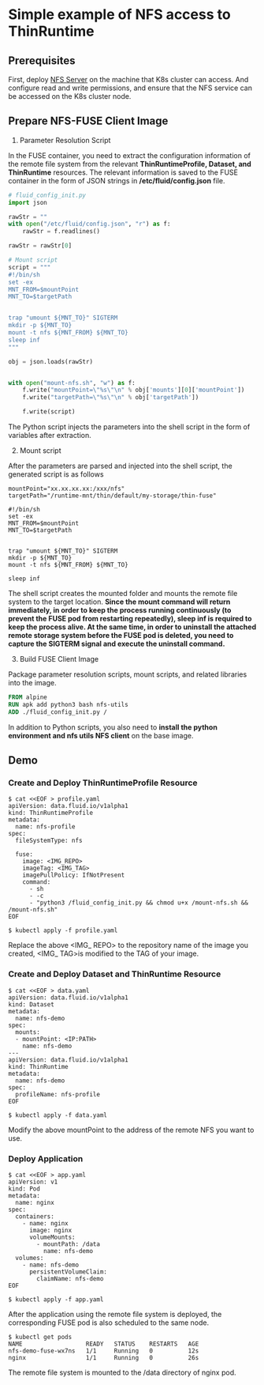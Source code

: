 # Simple example of NFS access to ThinRuntime

## Prerequisites
First, deploy [NFS Server](https://nfs.sourceforge.net/) on the machine that K8s cluster can access. And configure read and write permissions, and ensure that the NFS service can be accessed on the K8s cluster node.

## Prepare NFS-FUSE Client Image
1. Parameter Resolution Script

In the FUSE container, you need to extract the configuration information of the remote file system from the relevant **ThinRuntimeProfile, Dataset, and ThinRuntime** resources. The relevant information is saved to the FUSE container in the form of JSON strings in **/etc/fluid/config.json** file.


```python
# fluid_config_init.py
import json

rawStr = ""
with open("/etc/fluid/config.json", "r") as f:
    rawStr = f.readlines()

rawStr = rawStr[0]

# Mount script
script = """
#!/bin/sh
set -ex
MNT_FROM=$mountPoint
MNT_TO=$targetPath


trap "umount ${MNT_TO}" SIGTERM
mkdir -p ${MNT_TO}
mount -t nfs ${MNT_FROM} ${MNT_TO}
sleep inf
"""

obj = json.loads(rawStr)


with open("mount-nfs.sh", "w") as f:
    f.write("mountPoint=\"%s\"\n" % obj['mounts'][0]['mountPoint'])
    f.write("targetPath=\"%s\"\n" % obj['targetPath'])

    f.write(script)

```
The Python script injects the parameters into the shell script in the form of variables after extraction.

2. Mount script

After the parameters are parsed and injected into the shell script, the generated script is as follows
```shell
mountPoint="xx.xx.xx.xx:/xxx/nfs"
targetPath="/runtime-mnt/thin/default/my-storage/thin-fuse"

#!/bin/sh
set -ex
MNT_FROM=$mountPoint
MNT_TO=$targetPath


trap "umount ${MNT_TO}" SIGTERM
mkdir -p ${MNT_TO}
mount -t nfs ${MNT_FROM} ${MNT_TO}

sleep inf
```

The shell script creates the mounted folder and mounts the remote file system to the target location. **Since the mount command will return immediately, in order to keep the process running continuously (to prevent the FUSE pod from restarting repeatedly), sleep inf is required to keep the process alive. At the same time, in order to uninstall the attached remote storage system before the FUSE pod is deleted, you need to capture the SIGTERM signal and execute the uninstall command.**

3. Build FUSE Client Image


Package parameter resolution scripts, mount scripts, and related libraries into the image.

```dockerfile
FROM alpine
RUN apk add python3 bash nfs-utils
ADD ./fluid_config_init.py /
```
In addition to Python scripts, you also need to **install the python environment and nfs utils NFS client** on the base image.

## Demo
### Create and Deploy ThinRuntimeProfile Resource
```shell
$ cat <<EOF > profile.yaml
apiVersion: data.fluid.io/v1alpha1
kind: ThinRuntimeProfile
metadata:
  name: nfs-profile
spec:
  fileSystemType: nfs
  
  fuse:
    image: <IMG_REPO>
    imageTag: <IMG_TAG>
    imagePullPolicy: IfNotPresent
    command:
      - sh
      - -c
      - "python3 /fluid_config_init.py && chmod u+x /mount-nfs.sh && /mount-nfs.sh"
EOF

$ kubectl apply -f profile.yaml
```
Replace the above <IMG_ REPO> to the repository name of the image you created, <IMG_ TAG>is modified to the TAG of your image.
### Create and Deploy Dataset and ThinRuntime Resource
```shell
$ cat <<EOF > data.yaml
apiVersion: data.fluid.io/v1alpha1
kind: Dataset
metadata:
  name: nfs-demo
spec:
  mounts:
  - mountPoint: <IP:PATH>
    name: nfs-demo
---
apiVersion: data.fluid.io/v1alpha1
kind: ThinRuntime
metadata:
  name: nfs-demo
spec:
  profileName: nfs-profile
EOF

$ kubectl apply -f data.yaml
```
Modify the above mountPoint to the address of the remote NFS you want to use.

### Deploy Application
```shell
$ cat <<EOF > app.yaml
apiVersion: v1
kind: Pod
metadata:
  name: nginx
spec:
  containers:
    - name: nginx
      image: nginx
      volumeMounts:
        - mountPath: /data
          name: nfs-demo
  volumes:
    - name: nfs-demo
      persistentVolumeClaim:
        claimName: nfs-demo
EOF

$ kubectl apply -f app.yaml
```
After the application using the remote file system is deployed, the corresponding FUSE pod is also scheduled to the same node.

```shell
$ kubectl get pods
NAME                  READY   STATUS    RESTARTS   AGE
nfs-demo-fuse-wx7ns   1/1     Running   0          12s
nginx                 1/1     Running   0          26s
```
The remote file system is mounted to the /data directory of nginx pod.